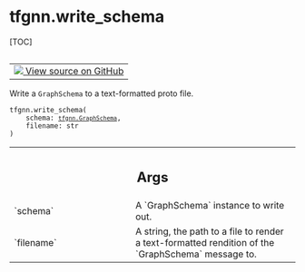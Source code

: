 <!-- lint-g3mark -->

# tfgnn.write_schema

[TOC]

<!-- Insert buttons and diff -->

<table class="tfo-notebook-buttons tfo-api nocontent" align="left">
<td>
  <a target="_blank" href="https://github.com/tensorflow/gnn/tree/master/tensorflow_gnn/graph/schema_utils.py#L56-L65">
    <img src="https://www.tensorflow.org/images/GitHub-Mark-32px.png" />
    View source on GitHub
  </a>
</td>
</table>

Write a `GraphSchema` to a text-formatted proto file.

<pre class="devsite-click-to-copy prettyprint lang-py tfo-signature-link">
<code>tfgnn.write_schema(
    schema: <a href="../tfgnn/GraphSchema.md"><code>tfgnn.GraphSchema</code></a>,
    filename: str
)
</code></pre>

<!-- Placeholder for "Used in" -->

<!-- Tabular view -->

 <table class="responsive fixed orange">
<colgroup><col width="214px"><col></colgroup>
<tr><th colspan="2"><h2 class="add-link">Args</h2></th></tr>

<tr>
<td>
`schema`<a id="schema"></a>
</td>
<td>
A `GraphSchema` instance to write out.
</td>
</tr><tr>
<td>
`filename`<a id="filename"></a>
</td>
<td>
A string, the path to a file to render a text-formatted rendition
of the `GraphSchema` message to.
</td>
</tr>
</table>

